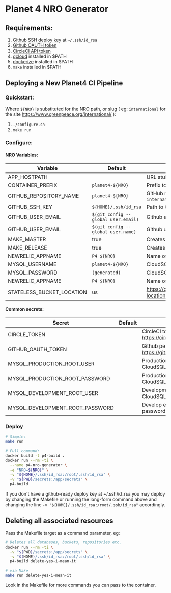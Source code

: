 # Planet 4 NRO Generator

## Requirements:

1. [Github SSH deploy key](https://help.github.com/articles/generating-a-new-ssh-key-and-adding-it-to-the-ssh-agent/) at `~/.ssh/id_rsa`
1. [Github OAUTH token](https://github.com/settings/tokens)
1. [CircleCI API token](https://circleci.com/account/api)
1. [gcloud](https://cloud.google.com/sdk/gcloud/) installed in $PATH
1. [dockerize](https://github.com/jwilder/dockerize/releases) installed in $PATH
1. `make` installed in $PATH

## Deploying a New Planet4 CI Pipeline

### Quickstart:

Where `${NRO}` is substituted for the NRO path, or slug ( eg: `international` for the site https://www.greenpeace.org/international/ ):

1.  `./configure.sh`
1.  `make run`

### Configure:

#### NRO Variables:
Variable                  | Default                             | Description
--------------------------|-------------------------------------|---------------------------------------------------------------------------
APP_HOSTPATH              |                                     | URL stub, eg: `/international`
CONTAINER_PREFIX          | `planet4-${NRO}`                    | Prefix to name containers in the Helm release
GITHUB_REPOSITORY_NAME    | `planet4-${NRO}`                    | GitHub repository name, eg: `planet4-international`
GITHUB_SSH_KEY          | `${HOME}/.ssh/id_rsa`                         | Path to GitHub SSH key
GITHUB_USER_EMAIL         | `$(git config --global user.email)` | Github email
GITHUB_USER_EMAIL         | `$(git config --global user.name)`  | Github username
MAKE_MASTER               | true                                | Creates production environment resources
MAKE_RELEASE              | true                                | Creates release environment resources
NEWRELIC_APPNAME          | `P4 ${NRO}`                         | Name of application in NewRelic monitoring
MYSQL_USERNAME            | `planet4-${NRO}`                    | CloudSQL username (will be created)
MYSQL_PASSWORD            | `(generated)`                       | CloudSQL password
NEWRELIC_APPNAME          | `P4 ${NRO}`                         | Name of application in NewRelic monitoring
STATELESS_BUCKET_LOCATION | us                                  | https://cloud.google.com/storage/docs/bucket-locations#available_locations

#### Common secrets:

Secret                          | Default | Description
--------------------------------|---------|-----------------------------------------------------------------
CIRCLE_TOKEN                    |         | CircleCI token: https://circleci.com/account/api
GITHUB_OAUTH_TOKEN              |         | Github personal access token: https://github.com/settings/tokens
MYSQL_PRODUCTION_ROOT_USER      |         | Production environment CloudSQL user with all privileges
MYSQL_PRODUCTION_ROOT_PASSWORD  |         | Production environment CloudSQL password
MYSQL_DEVELOPMENT_ROOT_USER     |         | Development environment CloudSQL user with all privileges
MYSQL_DEVELOPMENT_ROOT_PASSWORD |         | Develop environment CloudSQL password

### Deploy

```bash
# Simple:
make run

# Full command:
docker build -t p4-build .
docker run --rm -ti \
  --name p4-nro-generator \
  -e "NRO=${NRO}" \
  -v "${HOME}/.ssh/id_rsa:/root/.ssh/id_rsa" \
  -v "${PWD}/secrets:/app/secrets" \
  p4-build
```

If you don't have a github-ready deploy key at ~/.ssh/id_rsa you may deploy by changing the Makefile or running the long-form command above and changing the line `-v "${HOME}/.ssh/id_rsa:/root/.ssh/id_rsa"` accordingly.

## Deleting all associated resources

Pass the Makefile target as a command parameter, eg:

```bash
# Deletes all databases, buckets, repositories etc.
docker run --rm -ti \
  -v "$(PWD)/secrets:/app/secrets" \
  -v "$(HOME)/.ssh/id_rsa:/root/.ssh/id_rsa" \
  p4-build delete-yes-i-mean-it

# via Make
make run delete-yes-i-mean-it
```

Look in the Makefile for more commands you can pass to the container.
